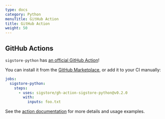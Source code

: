 ```yaml
---
type: docs
category: Python
menuTitle: GitHub Action
title: GitHub Action
weight: 50
---
```


## GitHub Actions

`sigstore-python` has [an official GitHub Action](https://github.com/sigstore/gh-action-sigstore-python)!

You can install it from the [GitHub Marketplace](https://github.com/marketplace/actions/gh-action-sigstore-python), or add it to your CI manually:

```yaml
jobs:
  sigstore-python:
    steps:
      - uses: sigstore/gh-action-sigstore-python@v0.2.0
        with:
          inputs: foo.txt
```

See the [action documentation](https://github.com/sigstore/gh-action-sigstore-python/blob/main/README.md) for more details and usage examples.
